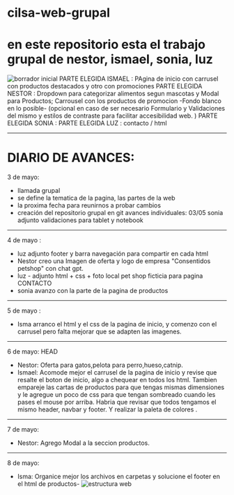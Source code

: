 # cilsa-web-grupal
# en este repositorio esta el trabajo grupal de nestor, ismael, sonia, luz
![borrador inicial](https://github.com/user-attachments/assets/97cabee3-a20f-4dbc-9d00-44c3a029213c)
PARTE ELEGIDA ISMAEL : PAgina de inicio con carrusel con productos destacados y otro con promociones
PARTE ELEGIDA NESTOR : Dropdown para categorizar alimentos segun mascotas y Modal para Productos; Carrousel con los productos de promocion -Fondo blanco en lo posible- (opcional en caso de ser necesario Formulario y Validaciones del mismo y estilos de contraste para facilitar accesibilidad web. )
PARTE ELEGIDA SONIA : 
PARTE ELEGIDA LUZ : contacto / html 
**********************
# DIARIO DE AVANCES: 
3 de mayo: 
* llamada grupal
* se define la tematica de la pagina, las partes de la web
* la proxima fecha para reunirnos a probar cambios
*  creación del repositorio grupal en git 
avances individuales: 03/05 sonia adjunto validaciones para tablet y notebook 
***********************
4 de mayo :
* luz adjunto footer y barra navegación para compartir en cada html 
* Nestor creo una Imagen de oferta y logo de empresa "Consentidos petshop" con chat gpt.
* luz - adjunto html + css + foto local pet shop ficticia para pagina CONTACTO 
* sonia avanzo con la parte de la pagina de productos
***********************
5 de mayo :
* Isma arranco el html y el css de la pagina de inicio, y comenzo con el carrusel pero falta mejorar que se adapten las imagenes.
***********************
6 de mayo: 
 HEAD
* Nestor: Oferta para gatos,pelota para perro,hueso,catnip.
* Ismael: Acomode mejor el carrusel de la pagina de inicio y revise que resalte el boton de inicio, algo a chequear en todos los html. Tambien empareje las cartas de productos para que tengas mismas dimensiones y le agregue un poco de css para que tengan sombreado cuando les pases el mouse por arriba. Habria que revisar que todos tengamos el mismo header, navbar y footer. Y realizar la paleta de colores .
***********************
7 de mayo: 
* Nestor: Agrego Modal a la seccion productos.
***********************
8 de mayo:
* Isma: Organice mejor los archivos en carpetas y solucione el footer en el html de productos-
![estructura web](https://github.com/user-attachments/assets/e3a667ab-028f-4b8e-92ab-17cc53b5c8a0)

